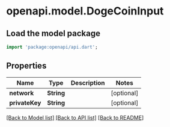 # openapi.model.DogeCoinInput

## Load the model package
```dart
import 'package:openapi/api.dart';
```

## Properties
Name | Type | Description | Notes
------------ | ------------- | ------------- | -------------
**network** | **String** |  | [optional] 
**privateKey** | **String** |  | [optional] 

[[Back to Model list]](../README.md#documentation-for-models) [[Back to API list]](../README.md#documentation-for-api-endpoints) [[Back to README]](../README.md)


